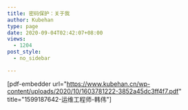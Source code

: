 ```yaml
---
title: 密码保护：关于我
author: Kubehan
type: page
date: 2020-09-04T02:42:07+08:00
views:
  - 1204
post_style:
  - no_sidebar

---
```

[pdf-embedder url="https://www.kubehan.cn/wp-content/uploads/2020/10/1603781222-3852a45dc3ff4f7.pdf" title="1599187642-运维工程师-韩伟"]